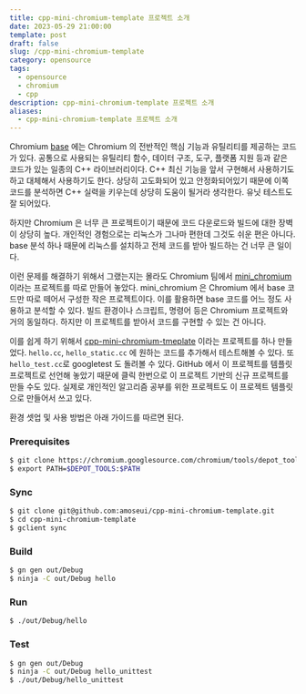 ```yaml
---
title: cpp-mini-chromium-template 프로젝트 소개
date: 2023-05-29 21:00:00
template: post
draft: false
slug: /cpp-mini-chromium-template
category: opensource
tags:
  - opensource
  - chromium
  - cpp
description: cpp-mini-chromium-template 프로젝트 소개
aliases:
  - cpp-mini-chromium-template 프로젝트 소개
---
```


Chromium [base](https://chromium.googlesource.com/chromium/src/base/) 에는 Chromium 의 전반적인 핵심 기능과 유틸리티를 제공하는 코드가 있다. 공통으로 사용되는 유틸리티 함수, 데이터 구조, 도구, 플랫폼 지원 등과 같은 코드가 있는 일종의 C++ 라이브러리이다. C++ 최신 기능을 앞서 구현해서 사용하기도 하고 대체해서 사용하기도 한다. 상당히 고도화되어 있고 안정화되어있기 때문에 이쪽 코드를 분석하면 C++ 실력을 키우는데 상당히 도움이 될거라 생각한다. 유닛 테스트도 잘 되어있다.

하지만 Chromium 은 너무 큰 프로젝트이기 때문에 코드 다운로드와 빌드에 대한 장벽이 상당히 높다. 개인적인 경험으로는 리눅스가 그나마 편한데 그것도 쉬운 편은 아니다. base 분석 하나 때문에 리눅스를 설치하고 전체 코드를 받아 빌드하는 건 너무 큰 일이다.

이런 문제를 해결하기 위해서 그랬는지는 몰라도 Chromium 팀에서 [mini_chromium](https://chromium.googlesource.com/chromium/mini_chromium) 이라는 프로젝트를 따로 만들어 놓았다. mini_chromium 은 Chromium 에서 base 코드만 따로 떼어서 구성한 작은 프로젝트이다. 이를 활용하면 base 코드를 어느 정도 사용하고 분석할 수 있다. 빌드 환경이나 스크립트, 명령어 등은 Chromium 프로젝트와 거의 동일하다. 하지만 이 프로젝트를 받아서 코드를 구현할 수 있는 건 아니다.

이를 쉽게 하기 위해서 [cpp-mini-chromium-tmeplate](https://github.com/amoseui/cpp-mini-chromium-template/) 이라는 프로젝트를 하나 만들었다. `hello.cc`, `hello_static.cc` 에 원하는 코드를 추가해서 테스트해볼 수 있다. 또 `hello_test.cc`로 googletest 도 돌려볼 수 있다. GitHub 에서 이 프로젝트를 템플릿 프로젝트로 선언해 놓았기 때문에 클릭 한번으로 이 프로젝트 기반의 신규 프로젝트를 만들 수도 있다. 실제로 개인적인 알고리즘 공부를 위한 프로젝트도 이 프로젝트 템플릿으로 만들어서 쓰고 있다.

환경 셋업 및 사용 방법은 아래 가이드를 따르면 된다.

### Prerequisites

```bash
$ git clone https://chromium.googlesource.com/chromium/tools/depot_tools.git
$ export PATH=$DEPOT_TOOLS:$PATH
```

### Sync

```bash
$ git clone git@github.com:amoseui/cpp-mini-chromium-template.git
$ cd cpp-mini-chromium-template
$ gclient sync
```

### Build

```bash
$ gn gen out/Debug
$ ninja -C out/Debug hello
```

### Run

```bash
$ ./out/Debug/hello
```

### Test

```bash
$ gn gen out/Debug
$ ninja -C out/Debug hello_unittest
$ ./out/Debug/hello_unittest
```
